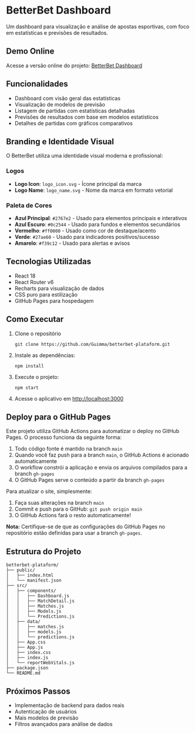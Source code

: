 # BetterBet Dashboard

Um dashboard para visualização e análise de apostas esportivas, com foco em estatísticas e previsões de resultados.

## Demo Online

Acesse a versão online do projeto: [BetterBet Dashboard](https://guimma.github.io/betterbet-plataform/)

## Funcionalidades

- Dashboard com visão geral das estatísticas
- Visualização de modelos de previsão
- Listagem de partidas com estatísticas detalhadas
- Previsões de resultados com base em modelos estatísticos
- Detalhes de partidas com gráficos comparativos

## Branding e Identidade Visual

O BetterBet utiliza uma identidade visual moderna e profissional:

### Logos
- **Logo Icon**: `logo_icon.svg` - Ícone principal da marca
- **Logo Name**: `logo_name.svg` - Nome da marca em formato vetorial

### Paleta de Cores
- **Azul Principal**: `#2767e2` - Usado para elementos principais e interativos
- **Azul Escuro**: `#0c2544` - Usado para fundos e elementos secundários
- **Vermelho**: `#ff0000` - Usado como cor de destaque/acento
- **Verde**: `#27ae60` - Usado para indicadores positivos/sucesso
- **Amarelo**: `#f39c12` - Usado para alertas e avisos

## Tecnologias Utilizadas

- React 18
- React Router v6
- Recharts para visualização de dados
- CSS puro para estilização
- GitHub Pages para hospedagem

## Como Executar

1. Clone o repositório
   ```
   git clone https://github.com/Guimma/betterbet-plataform.git
   ```
2. Instale as dependências:
   ```
   npm install
   ```
3. Execute o projeto:
   ```
   npm start
   ```
4. Acesse o aplicativo em [http://localhost:3000](http://localhost:3000)

## Deploy para o GitHub Pages

Este projeto utiliza GitHub Actions para automatizar o deploy no GitHub Pages. O processo funciona da seguinte forma:

1. Todo código fonte é mantido na branch `main`
2. Quando você faz push para a branch `main`, o GitHub Actions é acionado automaticamente
3. O workflow constrói a aplicação e envia os arquivos compilados para a branch `gh-pages`
4. O GitHub Pages serve o conteúdo a partir da branch `gh-pages`

Para atualizar o site, simplesmente:

1. Faça suas alterações na branch `main`
2. Commit e push para o GitHub: `git push origin main`
3. O GitHub Actions fará o resto automaticamente!

**Nota:** Certifique-se de que as configurações do GitHub Pages no repositório estão definidas para usar a branch `gh-pages`.

## Estrutura do Projeto

```
betterbet-plataform/
├── public/
│   ├── index.html
│   └── manifest.json
├── src/
│   ├── components/
│   │   ├── Dashboard.js
│   │   ├── MatchDetail.js
│   │   ├── Matches.js
│   │   ├── Models.js
│   │   └── Predictions.js
│   ├── data/
│   │   ├── matches.js
│   │   ├── models.js
│   │   └── predictions.js
│   ├── App.css
│   ├── App.js
│   ├── index.css
│   ├── index.js
│   └── reportWebVitals.js
├── package.json
└── README.md
```

## Próximos Passos

- Implementação de backend para dados reais
- Autenticação de usuários
- Mais modelos de previsão
- Filtros avançados para análise de dados



 
 